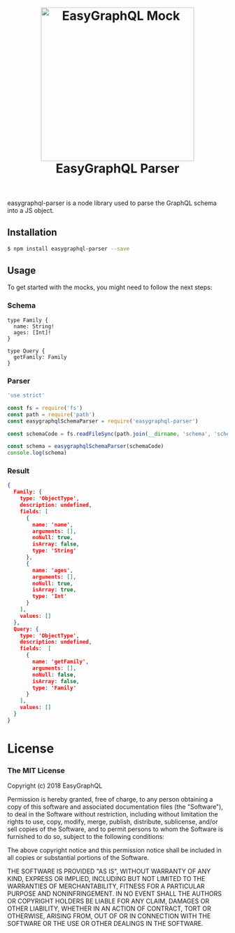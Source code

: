 <h1 align="center">
  <img src="https://cdn.rawgit.com/EasyGraphQL/easygraphql-mock/baab331c/EasyGraphQL.png" alt="EasyGraphQL Mock " width="350">
  <br>
  EasyGraphQL Parser 
  <br>
  <br>
</h1>

easygraphql-parser is a node library used to parse the GraphQL schema into a JS object.

## Installation

```bash
$ npm install easygraphql-parser --save
```

## Usage
To get started with the mocks, you might need to follow the next steps:

### Schema

```gql
type Family {
  name: String!
  ages: [Int]!
}

type Query {
  getFamily: Family
}
```

### Parser
```js
'use strict'

const fs = require('fs')
const path = require('path')
const easygraphqlSchemaParser = require('easygraphql-parser')

const schemaCode = fs.readFileSync(path.join(__dirname, 'schema', 'schema.gql'), 'utf8')

const schema = easygraphqlSchemaParser(schemaCode)
console.log(schema)
```

### Result
```json
{ 
  Family: { 
    type: 'ObjectType',
    description: undefined,
    fields: [ 
      { 
        name: 'name',
        arguments: [],
        noNull: true,
        isArray: false,
        type: 'String' 
      },
      { 
        name: 'ages',
        arguments: [],
        noNull: true,
        isArray: true,
        type: 'Int' 
      } 
    ],
    values: [] 
  },
  Query: { 
    type: 'ObjectType',
    description: undefined,
    fields:  [ 
      { 
        name: 'getFamily',
        arguments: [],
        noNull: false,
        isArray: false,
        type: 'Family' 
      } 
    ],
    values: [] 
  } 
}
```

# License
### The MIT License

Copyright (c) 2018 EasyGraphQL

Permission is hereby granted, free of charge, to any person obtaining a copy
of this software and associated documentation files (the "Software"), to deal
in the Software without restriction, including without limitation the rights
to use, copy, modify, merge, publish, distribute, sublicense, and/or sell
copies of the Software, and to permit persons to whom the Software is
furnished to do so, subject to the following conditions:

The above copyright notice and this permission notice shall be included in
all copies or substantial portions of the Software.

THE SOFTWARE IS PROVIDED "AS IS", WITHOUT WARRANTY OF ANY KIND, EXPRESS OR
IMPLIED, INCLUDING BUT NOT LIMITED TO THE WARRANTIES OF MERCHANTABILITY,
FITNESS FOR A PARTICULAR PURPOSE AND NONINFRINGEMENT. IN NO EVENT SHALL THE
AUTHORS OR COPYRIGHT HOLDERS BE LIABLE FOR ANY CLAIM, DAMAGES OR OTHER
LIABILITY, WHETHER IN AN ACTION OF CONTRACT, TORT OR OTHERWISE, ARISING FROM,
OUT OF OR IN CONNECTION WITH THE SOFTWARE OR THE USE OR OTHER DEALINGS IN
THE SOFTWARE.